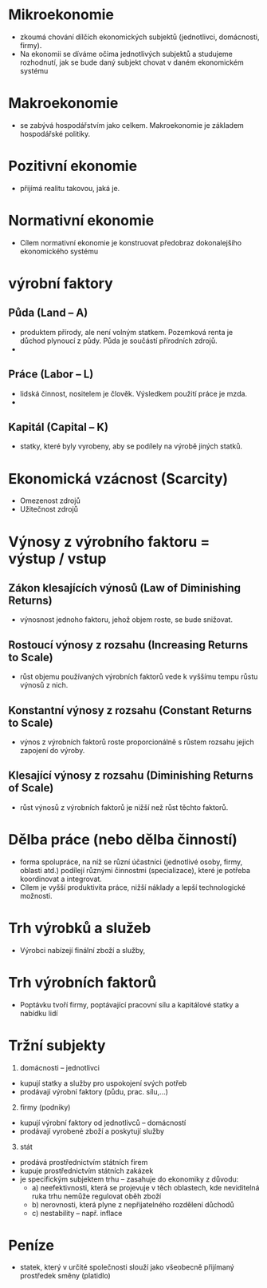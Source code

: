 # Mikroekonomie
* zkoumá chování dílčích ekonomických subjektů (jednotlivci, domácnosti, firmy). 
* Na ekonomii se díváme očima jednotlivých subjektů a studujeme rozhodnutí, jak se bude daný subjekt chovat v daném ekonomickém systému

# Makroekonomie 
* se zabývá hospodářstvím jako celkem. Makroekonomie je základem hospodářské politiky.

# Pozitivní ekonomie
* přijímá realitu takovou, jaká je.

# Normativní ekonomie
* Cílem normativní ekonomie je konstruovat předobraz dokonalejšího ekonomického systému

# výrobní faktory

## Půda (Land – A) 
* produktem přírody, ale není volným statkem. Pozemková renta je důchod plynoucí z půdy. Půda je součástí přírodních zdrojů.
* 
## Práce (Labor – L) 
* lidská činnost, nositelem je člověk. Výsledkem použití práce je mzda.
* 
## Kapitál (Capital – K) 
* statky, které byly vyrobeny, aby se podílely na výrobě jiných statků.

# Ekonomická vzácnost (Scarcity)
* Omezenost zdrojů 
* Užitečnost zdrojů

# Výnosy z výrobního faktoru = výstup / vstup

## Zákon klesajících výnosů (Law of Diminishing Returns) 
* výnosnost jednoho faktoru, jehož objem roste, se bude snižovat.

## Rostoucí výnosy z rozsahu (Increasing Returns to Scale) 
* růst objemu používaných výrobních faktorů vede k vyššímu tempu růstu výnosů z nich.

## Konstantní výnosy z rozsahu (Constant Returns to Scale) 
* výnos z výrobních faktorů roste proporcionálně s růstem rozsahu jejich zapojení do výroby.

## Klesající výnosy z rozsahu (Diminishing Returns of Scale) 
* růst výnosů z výrobních faktorů je nižší než růst těchto faktorů.

# Dělba práce (nebo dělba činností) 
* forma spolupráce, na níž se různí účastníci (jednotlivé osoby, firmy, oblasti atd.) podílejí různými činnostmi (specializace), které je potřeba koordinovat a integrovat. 
* Cílem je vyšší produktivita práce, nižší náklady a lepší technologické možnosti.

# Trh výrobků a služeb
* Výrobci nabízejí finální zboží a služby, 
# Trh výrobních faktorů
* Poptávku tvoří firmy, poptávající pracovní sílu a kapitálové statky a nabídku lidí

# Tržní subjekty

1. domácnosti – jednotlivci
* kupují statky a služby pro uspokojení svých potřeb
* prodávají výrobní faktory (půdu, prac. sílu,…)

2. firmy (podniky)
* kupují výrobní faktory od jednotlivců – domácností
* prodávají vyrobené zboží a poskytují služby


3. stát
* prodává prostřednictvím státních firem
* kupuje prostřednictvím státních zakázek
* je specifickým subjektem trhu – zasahuje do ekonomiky z důvodu:
  * a) neefektivnosti, která se projevuje v těch oblastech, kde neviditelná ruka trhu nemůže regulovat oběh zboží
  * b) nerovnosti, která plyne z nepřijatelného rozdělení důchodů
  * c) nestability – např. inflace

# Peníze
* statek, který v určité společnosti slouží jako všeobecně přijímaný prostředek směny (platidlo)

